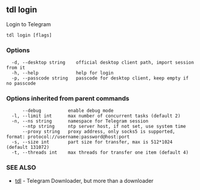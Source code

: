 ## tdl login

Login to Telegram

```
tdl login [flags]
```

### Options

```
  -d, --desktop string    official desktop client path, import session from it
  -h, --help              help for login
  -p, --passcode string   passcode for desktop client, keep empty if no passcode
```

### Options inherited from parent commands

```
      --debug          enable debug mode
  -l, --limit int      max number of concurrent tasks (default 2)
  -n, --ns string      namespace for Telegram session
      --ntp string     ntp server host, if not set, use system time
      --proxy string   proxy address, only socks5 is supported, format: protocol://username:password@host:port
  -s, --size int       part size for transfer, max is 512*1024 (default 131072)
  -t, --threads int    max threads for transfer one item (default 4)
```

### SEE ALSO

* [tdl](tdl.md)	 - Telegram Downloader, but more than a downloader

